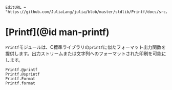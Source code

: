 ```@meta
EditURL = "https://github.com/JuliaLang/julia/blob/master/stdlib/Printf/docs/src/index.md"
```

# [Printf](@id man-printf)

`Printf`モジュールは、C標準ライブラリの`printf`に似たフォーマット出力関数を提供します。出力ストリームまたは文字列へのフォーマットされた印刷を可能にします。

```@docs
Printf.@printf
Printf.@sprintf
Printf.Format
Printf.format
```
